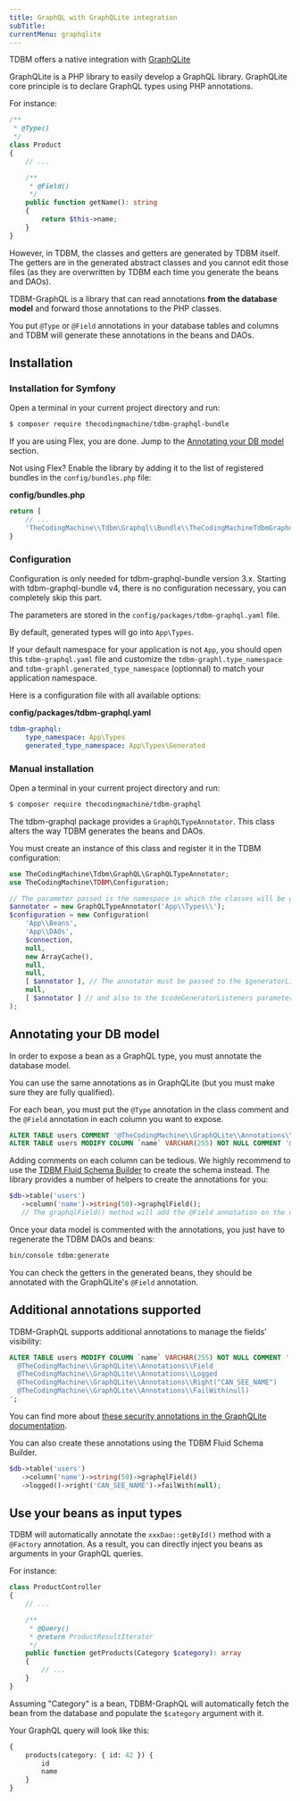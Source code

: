 ```yaml
---
title: GraphQL with GraphQLite integration
subTitle: 
currentMenu: graphqlite
---
```


TDBM offers a native integration with [GraphQLite](https://graphqlite.thecodingmachine.io/)

GraphQLite is a PHP library to easily develop a GraphQL library. GraphQLite core principle is
to declare GraphQL types using PHP annotations.

For instance:

```php
/**
 * @Type()
 */
class Product
{
    // ...

    /**
     * @Field()
     */
    public function getName(): string
    {
        return $this->name;
    }
}
```

However, in TDBM, the classes and getters are generated by TDBM itself. The getters are in the
generated abstract classes and you cannot edit those files (as they are overwritten by TDBM each
time you generate the beans and DAOs).

TDBM-GraphQL is a library that can read annotations **from the database model** and forward those
annotations to the PHP classes.

You put `@Type` or `@Field` annotations in your database tables and columns and TDBM will generate
these annotations in the beans and DAOs.

## Installation

### Installation for Symfony

Open a terminal in your current project directory and run:

```bash
$ composer require thecodingmachine/tdbm-graphql-bundle
```

If you are using Flex, you are done. Jump to the [Annotating your DB model](#annotating-your-db-model) section.

Not using Flex? Enable the library by adding it to the list of registered bundles in the `config/bundles.php` file:

**config/bundles.php**
```php
return [
    // ...
    'TheCodingMachine\\Tdbm\Graphql\\Bundle\\TheCodingMachineTdbmGraphqlBundle' => ['all' => true],
}
```

### Configuration

<div class="alert alert-warning">Configuration is only needed for tdbm-graphql-bundle version 3.x.
Starting with tdbm-graphql-bundle v4, there is no configuration necessary, you can completely skip this part.</div>

The parameters are stored in the `config/packages/tdbm-graphql.yaml` file.

By default, generated types will go into `App\Types`.

<div class="alert alert-warning">
If your default namespace for your application is not <code>App</code>, you should open this <code>tdbm-graphql.yaml</code> file and customize the 
<code>tdbm-graphl.type_namespace</code> and <code>tdbm-graphl.generated_type_namespace</code> (optionnal) to match your application namespace.
</div>

Here is a configuration file with all available options:

**config/packages/tdbm-graphql.yaml**
```yaml
tdbm-graphql:
    type_namespace: App\Types
    generated_type_namespace: App\Types\Generated
```

### Manual installation

Open a terminal in your current project directory and run:

```bash
$ composer require thecodingmachine/tdbm-graphql
```

The tdbm-graphql package provides a `GraphQLTypeAnnotator`. This class alters the way TDBM generates
the beans and DAOs.

You must create an instance of this class and register it in the TDBM configuration:

```php
use TheCodingMachine\Tdbm\GraphQL\GraphQLTypeAnnotator;
use TheCodingMachine\TDBM\Configuration;

// The parameter passed is the namespace in which the classes will be generated
$annotator = new GraphQLTypeAnnotator('App\\Types\\');
$configuration = new Configuration(
    'App\\Beans',
    'App\\DAOs',
    $connection,
    null,
    new ArrayCache(),
    null,
    null,
    [ $annotator ], // The annotator must be passed to the $generatorListeners parameter
    null,
    [ $annotator ] // and also to the $codeGeneratorListeners parameter
);
```

## Annotating your DB model

In order to expose a bean as a GraphQL type, you must annotate the database model.

You can use the same annotations as in GraphQLite (but you must make sure they are fully qualified).

For each bean, you must put the `@Type` annotation in the class comment and the `@Field` annotation
in each column you want to expose.

```sql
ALTER TABLE users COMMENT '@TheCodingMachine\\GraphQLite\\Annotations\\Type';
ALTER TABLE users MODIFY COLUMN `name` VARCHAR(255) NOT NULL COMMENT '@TheCodingMachine\\GraphQLite\\Annotations\\Field';
```

Adding comments on each column can be tedious. We highly recommend to use
the [TDBM Fluid Schema Builder](fluid_schema_builder.md) to create the schema instead.
The library provides a number of helpers to create the annotations for you:

```php
$db->table('users')
   ->column('name')->string(50)->graphqlField();
   // The graphqlField() method will add the @Field annotation on the column AND the @Type annotation on the class at once.
```

Once your data model is commented with the annotations, you just have to regenerate the TDBM DAOs and beans:

```bash
bin/console tdbm:generate
```

You can check the getters in the generated beans, they should be annotated with the GraphQLite's `@Field` annotation.

## Additional annotations supported

TDBM-GraphQL supports additional annotations to manage the fields' visibility:

```sql
ALTER TABLE users MODIFY COLUMN `name` VARCHAR(255) NOT NULL COMMENT '
  @TheCodingMachine\\GraphQLite\\Annotations\\Field
  @TheCodingMachine\\GraphQLite\\Annotations\\Logged
  @TheCodingMachine\\GraphQLite\\Annotations\\Right("CAN_SEE_NAME")
  @TheCodingMachine\\GraphQLite\\Annotations\\FailWith(null)
';
```

You can find more about [these security annotations in the GraphQLite documentation](https://graphqlite.thecodingmachine.io/docs/authentication_authorization).

You can also create these annotations using the TDBM Fluid Schema Builder.

```php
$db->table('users')
   ->column('name')->string(50)->graphqlField()
   ->logged()->right('CAN_SEE_NAME')->failWith(null);
```

## Use your beans as input types

TDBM will automatically annotate the `xxxDao::getById()` method with a `@Factory` annotation.
As a result, you can directly inject you beans as arguments in your GraphQL queries.

For instance:

```php
class ProductController
{
    // ...

    /**
     * @Query()
     * @return ProductResultIterator
     */
    public function getProducts(Category $category): array
    {
        // ...
    }
}
```

Assuming "Category" is a bean, TDBM-GraphQL will automatically fetch the bean from the database and populate the `$category`
argument with it.

Your GraphQL query will look like this:

```graphql
{
    products(category: { id: 42 }) {
        id
        name
    }
}
```
